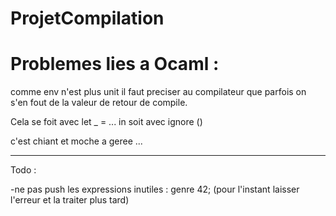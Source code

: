 # ProjetCompilation


# Problemes lies a Ocaml : 

comme env n'est plus unit il faut preciser au compilateur que parfois on s'en fout de la valeur de retour de compile.

Cela se foit avec let _ = ... in
soit avec ignore ()

c'est chiant et moche a geree ...

--------

Todo :

-ne pas push les expressions inutiles : genre 42; (pour l'instant laisser l'erreur et la traiter plus tard)